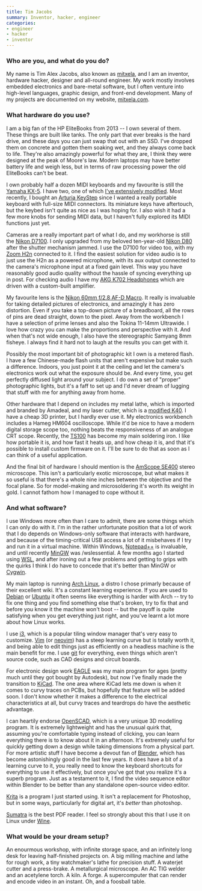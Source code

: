 ```yaml
---
title: Tim Jacobs
summary: Inventor, hacker, engineer 
categories:
- engineer
- hacker
- inventor
---
```


### Who are you, and what do you do?

My name is Tim Alex Jacobs, also known as [mitxela](https://mitxela.com/ "Tim's website."), and I am an inventor, hardware hacker, designer and all-round engineer. My work mostly involves embedded electronics and bare-metal software, but I often venture into high-level languages, graphic design, and front-end development. Many of my projects are documented on my website, [mitxela.com](https://mitxela.com/). 

### What hardware do you use?

I am a big fan of the HP EliteBooks from 2013 -- I own several of them. These things are built like tanks. The only part that ever breaks is the hard drive, and these days you can just swap that out with an SSD. I've dropped them on concrete and gotten them soaking wet, and they always come back to life. They're also amazingly powerful for what they are, I think they were designed at the peak of Moore's law. Modern laptops may have better battery life and weigh less, but in terms of raw processing power the old EliteBooks can't be beat.

I own probably half a dozen MIDI keyboards and my favourite is still the [Yamaha KX-5][kx-5]. I have two, one of which [I've extensively modified](https://mitxela.com/projects/midi_interceptor "Tim's post about his enhanced KX-5."). Most recently, I bought an [Arturia KeyStep][keystep] since I wanted a really portable keyboard with full-size MIDI connectors. Its miniature keys have aftertouch, but the keybed isn't quite as nice as I was hoping for. I also wish it had a few more knobs for sending MIDI data, but I haven't fully explored its MIDI functions just yet. 

Cameras are a really important part of what I do, and my workhorse is still the [Nikon D7100][d7100]. I only upgraded from my beloved ten-year-old [Nikon D80][d80] after the shutter mechanism jammed. I use the D7100 for video too, with my [Zoom H2n][h2n] connected to it. I find the easiest solution for video audio is to just use the H2n as a powered microphone, with its aux output connected to the camera's microphone input at a fixed gain level. This way you have reasonably good audio quality without the hassle of syncing everything up in post. For checking audio I have my [AKG K702 Headphones][k702] which are driven with a custom-built amplifier.

My favourite lens is the [Nikon 60mm f/2.8 AF-D Macro][af-micro-nikkor-60mm-f2.8d]. It really is invaluable for taking detailed pictures of electronics, and amazingly it has zero distortion. Even if you take a top-down picture of a breadboard, all the rows of pins are dead straight, down to the pixel. Away from the workbench I have a selection of prime lenses and also the Tokina 11-14mm Ultrawide. I love how crazy you can make the proportions and perspective with it. And when that's not wide enough, I also have the stereographic Samyang 8mm fisheye. I always find it hard not to laugh at the results you can get with it.

Possibly the most important bit of photographic kit I own is a metered flash. I have a few Chinese-made flash units that aren't expensive but make such a difference. Indoors, you just point it at the ceiling and let the camera's electronics work out what the exposure should be. And every time, you get perfectly diffused light around your subject. I do own a set of "proper" photographic lights, but it's a faff to set up and I'd never dream of lugging that stuff with me for anything away from home.

Other hardware that I depend on includes my metal lathe, which is imported and branded by Amadeal, and my laser cutter, which is a [modified K40](https://mitxela.com/projects/laser_cutter "Tim's post about hacking the k40 laser cutter."). I have a cheap 3D printer, but I hardly ever use it. My electronics workbench includes a Hameg HM604 oscilloscope. While it'd be nice to have a modern digital storage scope too, nothing beats the responsiveness of an analogue CRT scope. Recently, the [TS100][] has become my main soldering iron. I like how portable it is, and how fast it heats up, and how cheap it is, and that it's possible to install custom firmware on it. I'll be sure to do that as soon as I can think of a useful application.

And the final bit of hardware I should mention is the [AmScope SE400][se400-z] stereo microscope. This isn't a particularly exotic microscope, but what makes it so useful is that there's a whole nine inches between the objective and the focal plane. So for model-making and microsoldering it's worth its weight in gold. I cannot fathom how I managed to cope without it.

### And what software?

I use Windows more often than I care to admit, there are some things which I can only do with it. I'm in the rather unfortunate position that a lot of work that I do depends on Windows-only software that interacts with hardware, and because of the timing-critical USB access a lot of it misbehaves if I try and run it in a virtual machine. Within Windows, [Notepad++][notepad-plusplus] is invaluable, and until recently [MinGW][] was /wslessential. A few months ago I started using [WSL][windows-subsystem-for-linux], and after ironing out a few problems and getting to grips with the quirks I think I do have to concede that it's better than MinGW or [Cygwin][]. 

My main laptop is running [Arch Linux][arch-linux], a distro I chose primarly because of their excellent wiki. It's a constant learning experience. If you are used to [Debian][] or [Ubuntu][] it often seems like everything is harder with Arch -- try to fix one thing and you find something else that's broken, try to fix that and before you know it the machine won't boot -- but the payoff is quite satisfying when you get everything just right, and you've learnt a lot more about how Linux works.

I use [i3][], which is a popular tiling window manager that's very easy to customize. [Vim][] (or [neovim][]) has a steep learning curve but is totally worth it, and being able to edit things just as efficiently on a headless machine is the main benefit for me. I use [git][] for everything, even things which aren't source code, such as CAD designs and circuit boards.

For electronic design work [EAGLE][] was my main program for ages (pretty much until they got bought by Autodesk), but now I've finally made the transition to [KiCad][]. The one area where KiCad lets me down is when it comes to curvy traces on PCBs, but hopefully that feature will be added soon. I don't know whether it makes a difference to the electrical characteristics at all, but curvy traces and teardrops do have the aesthetic advantage.

I can heartily endorse [OpenSCAD][], which is a very unique 3D modelling program. It is extremely lightweight and has the unusual quirk that, assuming you're comfortable typing instead of clicking, you can learn everything there is to know about it in an afternoon. It's extremely useful for quickly getting down a design while taking dimensions from a physical part. For more artistic stuff I have become a devout fan of [Blender][], which has become astonishingly good in the last few years. It does have a bit of a learning curve to it, you really need to know the keyboard shortcuts for everything to use it effectively, but once you've got that you realize it's a superb program. Just as a testament to it, I find the video sequence editor within Blender to be better than any standalone open-source video editor.

[Krita][] is a program I just started using. It isn't a replacement for Photoshop, but in some ways, particularly for digital art, it's _better_ than photoshop. 

[Sumatra][sumatra-pdf] is the best PDF reader. I feel so strongly about this that I use it on Linux under [Wine][]. 

### What would be your dream setup?

An enourmous workshop, with infinite storage space, and an infinitely long desk for leaving half-finished projects on. A big milling machine and lathe for rough work, a tiny watchmaker's lathe for precision stuff. A waterjet cutter and a press-brake. A metallurgical microscope. An AC TIG welder and an acetylene torch. A kiln. A forge. A supercomputer that can render and encode video in an instant. Oh, and a foosball table.

[af-micro-nikkor-60mm-f2.8d]: https://www.nikonusa.com/en/Nikon-Products/Product/Camera-Lenses/AF-Micro-Nikkor-60mm-f%252F2.8D.html "A macro lens."
[d7100]: https://en.wikipedia.org/wiki/Nikon_D7100 "A 24.1 megapixel DSLR."
[d80]: https://www.nikonusa.com/en/Nikon-Products/Product-Archive/Digital-SLR-Cameras/25412/D80.html "A 10.2 megapixel digital SLR."
[h2n]: https://en.wikipedia.org/wiki/Zoom_H2n_Handy_Recorder "A portable audio recorder."
[k702]: https://www.amazon.com/AKG-K702-Headphones/dp/B001RCD2DW "Headphones."
[keystep]: https://www.arturia.com/keystep/overview "A MIDI keyboard."
[kx-5]: https://en.wikipedia.org/wiki/Yamaha_KX-5 "A MIDI keyboard."
[se400-z]: https://www.amscope.com/stereo-microscopes/10x-20x-led-binocular-stereo-microscope-boom-arm-with-gooseneck-light.html "A stereo microscope."
[ts100]: https://www.getfpv.com/ts100-digital-oled-programmable-interface-mini-soldering-iron.html "A hackable soldering iron."
[arch-linux]: https://www.archlinux.org/ "A Linux distro."
[blender]: https://www.blender.org/ "A free, open-source 3D renderer."
[cygwin]: http://www.cygwin.com/ "A Linux-like environment for Windows."
[debian]: https://www.debian.org/ "A Linux distribution."
[eagle]: https://cadsoft.io "Software for designing printed circuit boards."
[git]: https://git-scm.com/ "A version control system."
[i3]: https://i3wm.org/ "An X window manager."
[kicad]: http://kicad-pcb.org/ "Open-source CAD software."
[krita]: https://krita.org/ "An open-source image editor."
[mingw]: http://www.mingw.org/wiki/MinGW "A compiler system for Windows based on GCC."
[neovim]: https://neovim.io/ "A refactored vim."
[notepad-plusplus]: https://notepad-plus-plus.org/ "A free text/code editor for Windows."
[openscad]: http://www.openscad.org/ "Open-source 3D CAD software."
[sumatra-pdf]: https://www.sumatrapdfreader.org/free-pdf-reader.html "A PDF reader for Windows."
[ubuntu]: https://www.ubuntu.com/ "A Unix distribution."
[vim]: https://www.vim.org/ "A command-line text editor."
[windows-subsystem-for-linux]: https://msdn.microsoft.com/en-us/commandline/wsl/about "A Linux environment for Windows."
[wine]: https://www.winehq.org/ "Software for running Windows software on other operating systems."
